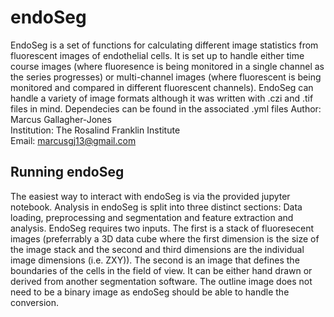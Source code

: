 # endoSeg
EndoSeg is a set of functions for calculating different image statistics from fluorescent images of endothelial cells. It is set up to handle either time course images (where fluoresence is being monitored in a single channel as the series progresses) or multi-channel images (where fluorescent is being monitored and compared in different fluorescent channels). EndoSeg can handle a variety of image formats although it was written with .czi and .tif files in mind. Dependecies can be found in the associated .yml files
Author: Marcus Gallagher-Jones  
Institution: The Rosalind Franklin Institute  
Email: marcusgj13@gmail.com

## Running endoSeg

The easiest way to interact with endoSeg is via the provided jupyter notebook. Analysis in endoSeg is split into three distinct sections: Data loading, preprocessing and segmentation and feature extraction and analysis. EndoSeg requires two inputs. The first is a stack of fluoresecent images (preferrably a 3D data cube where the first dimension is the size of the image stack and the second and third dimensions are the individual image dimensions (i.e. ZXY)). The second is an image that defines the boundaries of the cells in the field of view. It can be either hand drawn or derived from another segmentation software. The outline image does not need to be a binary image as endoSeg should be able to handle the conversion.



